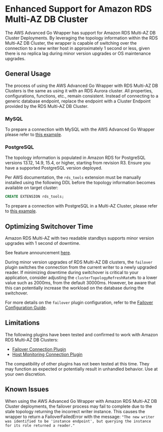 # Enhanced Support for Amazon RDS Multi-AZ DB Cluster

The AWS Advanced Go Wrapper has support for Amazon RDS Multi-AZ DB Cluster Deployments. By leveraging the topology information within the RDS Multi-AZ DB Cluster, the wrapper is capable of switching over the connection to a new writer host in approximately 1 second or less, given there is no replica lag during minor version upgrades or OS maintenance upgrades.

## General Usage

The process of using the AWS Advanced Go Wrapper with RDS Multi-AZ DB Clusters is the same as using it with an RDS Aurora cluster. All properties, configurations, functions, etc., remain consistent. Instead of connecting to a generic database endpoint, replace the endpoint with a Cluster Endpoint provided by the RDS Multi-AZ DB Cluster.

### MySQL

To prepare a connection with MySQL with the AWS Advanced Go Wrapper please refer to [this example](../../examples/aws_simple_connection_mysql_example.go).

### PostgreSQL

The topology information is populated in Amazon RDS for PostgreSQL versions 13.12, 14.9, 15.4, or higher, starting from revision R3. Ensure you have a supported PostgreSQL version deployed.

Per AWS documentation, the `rds_tools` extension must be manually installed using the following DDL before the topology information becomes available on target cluster:

```sql
CREATE EXTENSION rds_tools;
```

To prepare a connection with PostgreSQL in a Multi-AZ Cluster, please refer to [this example](../../examples/aws_simple_connection_postgresql_example.go).

## Optimizing Switchover Time

Amazon RDS Multi-AZ with two readable standbys supports minor version upgrades with 1 second of downtime.

See feature announcement [here](https://aws.amazon.com/about-aws/whats-new/2023/11/amazon-rds-multi-az-two-stanbys-upgrades-downtime/).

During minor version upgrades of RDS Multi-AZ DB clusters, the `failover` plugin switches the connection from the current writer to a newly upgraded reader. If minimizing downtime during switchover is critical to your application, consider adjusting the `clusterTopologyRefreshRateMs` to a lower value such as 2000ms, from the default 30000ms. However, be aware that this can potentially increase the workload on the database during the switchover.

For more details on the `failover` plugin configuration, refer to the [Failover Configuration Guide](FailoverConfigurationGuide.md).

## Limitations

The following plugins have been tested and confirmed to work with Amazon RDS Multi-AZ DB Clusters:

- [Failover Connection Plugin](using-plugins/UsingTheFailoverPlugin.md)
- [Host Monitoring Connection Plugin](using-plugins/UsingTheHostMonitoringPlugin.md)

The compatibility of other plugins has not been tested at this time. They may function as expected or potentially result in unhandled behavior.
Use at your own discretion.

## Known Issues

When using the AWS Advanced Go Wrapper with Amazon RDS Multi-AZ DB Cluster deployments, the failover process may fail to complete due to the stale topology returning the incorrect writer instance. This causes the wrapper to return a FailoverFailedError with the message:
`"The new writer was identified to be 'instance endpoint', but querying the instance for its role returned a reader."`